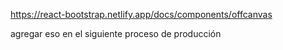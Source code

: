 https://react-bootstrap.netlify.app/docs/components/offcanvas

agregar eso en el siguiente proceso de producción
